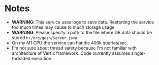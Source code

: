 # Notes

 * **WARNING**: This service uses logs to save data. Restarting the service too much times may cause to much storage usage.
 * **WARNING**: Please specify a path to the file where DB data should be stored in `/org/gush/Server.java`
 * On my M1 CPU the service can handle 400k queries/sec.
 * I'm not sure about thread safety because I'm not familiar with architecture of Vert.x framework. Code currently assumes single-threaded execution.
